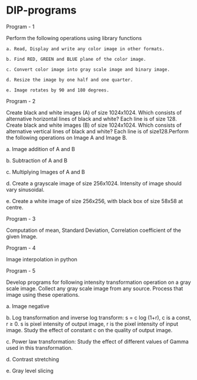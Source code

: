 # DIP-programs

Program - 1

Perform the following operations using library functions 

    a. Read, Display and write any color image in other formats. 
    
    b. Find RED, GREEN and BLUE plane of the color image. 
    
    c. Convert color image into gray scale image and binary image. 
    
    d. Resize the image by one half and one quarter. 
    
    e. Image rotates by 90 and 180 degrees. 

Program - 2

Create black and white images (A) of size 1024x1024. Which consists of alternative horizontal lines of 
black and white? Each line is of size 128. Create black and white images (B) of size 1024x1024. Which 
consists of alternative vertical lines of black and white? Each line is of size128.Perform the following 
operations on Image A and Image B. 

a. Image addition of A and B 

b. Subtraction of A and B 

c. Multiplying Images of A and B 

d. Create a grayscale image of size 256x1024. Intensity of image should vary 
sinusoidal. 

e. Create a white image of size 256x256, with black box of size 58x58 at centre. 

Program - 3

Computation of mean, Standard Deviation, Correlation coefficient of the given Image.

Program - 4

Image interpolation in python

Program - 5

Develop programs for following intensity transformation operation on a gray scale image. Collect any 
gray scale image from any source. Process that image using these operations.

a. Image negative 

b. Log transformation and inverse log transform: s = c log (1+r), c is a const, r ≥ 0. s is pixel intensity of output image, r is the pixel intensity of input image. Study the effect of constant c on the quality of output image. 

c. Power law transformation: Study the effect of different values of Gamma used in this transformation. 

d. Contrast stretching 

e. Gray level slicing
